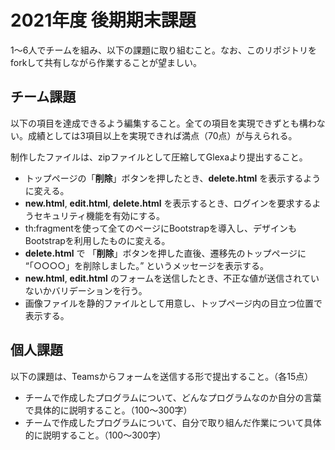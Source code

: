 # 2021年度 後期期末課題

1～6人でチームを組み、以下の課題に取り組むこと。なお、このリポジトリをforkして共有しながら作業することが望ましい。

## チーム課題

以下の項目を達成できるよう編集すること。全ての項目を実現できずとも構わない。成績としては3項目以上を実現できれば満点（70点）が与えられる。

制作したファイルは、zipファイルとして圧縮してGlexaより提出すること。

- トップページの「**削除**」ボタンを押したとき、**delete.html** を表示するように変える。
- **new.html**, **edit.html**, **delete.html** を表示するとき、ログインを要求するようセキュリティ機能を有効にする。
- th:fragmentを使って全てのページにBootstrapを導入し、デザインもBootstrapを利用したものに変える。
- **delete.html** で 「**削除**」ボタンを押した直後、遷移先のトップページに “「○○○○」を削除しました。” というメッセージを表示する。
- **new.html**, **edit.html** のフォームを送信したとき、不正な値が送信されていないかバリデーションを行う。
- 画像ファイルを静的ファイルとして用意し、トップページ内の目立つ位置で表示する。

## 個人課題

以下の課題は、Teamsからフォームを送信する形で提出すること。（各15点）

- チームで作成したプログラムについて、どんなプログラムなのか自分の言葉で具体的に説明すること。（100～300字）
- チームで作成したプログラムについて、自分で取り組んだ作業について具体的に説明すること。（100～300字）
